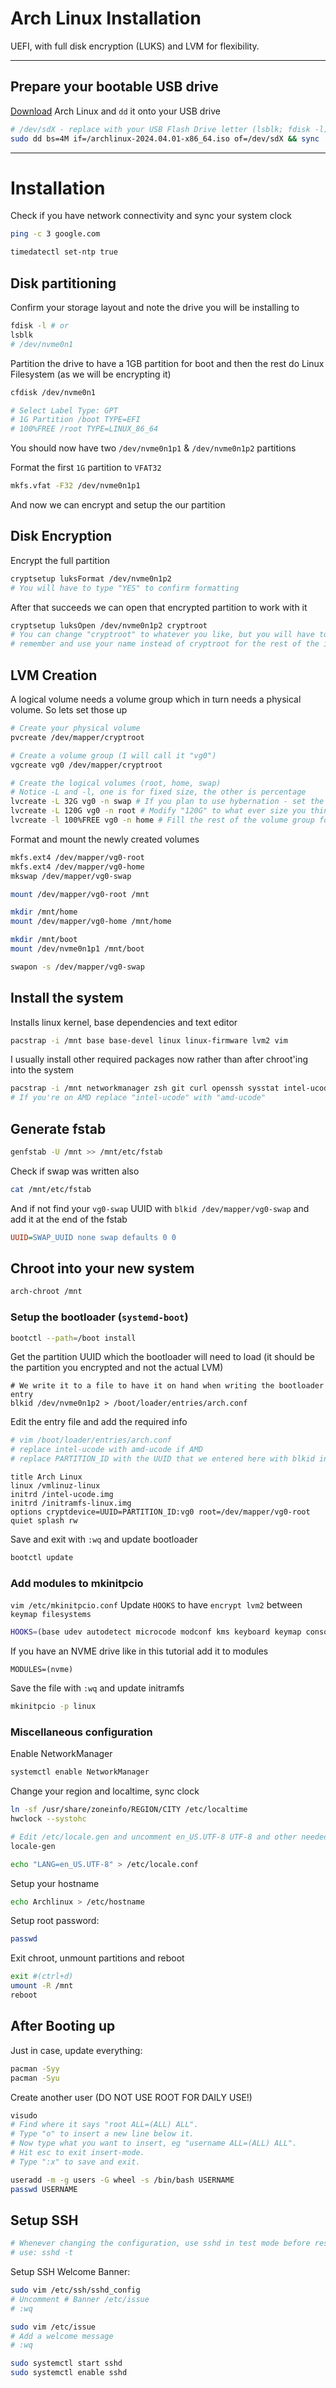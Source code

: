 # Arch Linux Installation
UEFI, with full disk encryption (LUKS) and LVM for flexibility.

---

## Prepare your bootable USB drive
[Download](https://archlinux.org/download) Arch Linux and `dd` it onto your USB drive
```sh
# /dev/sdX - replace with your USB Flash Drive letter (lsblk; fdisk -l)
sudo dd bs=4M if=/archlinux-2024.04.01-x86_64.iso of=/dev/sdX && sync
```

---

# Installation

Check if you have network connectivity and sync your system clock
```sh
ping -c 3 google.com
```

```sh
timedatectl set-ntp true
```

## Disk partitioning

Confirm your storage layout and note the drive you will be installing to
```sh
fdisk -l # or
lsblk
# /dev/nvme0n1
```

Partition the drive to have a 1GB partition for boot and then the rest do Linux Filesystem (as we will be encrypting it)
```sh
cfdisk /dev/nvme0n1

# Select Label Type: GPT
# 1G Partition /boot TYPE=EFI
# 100%FREE /root TYPE=LINUX_86_64
```

You should now have two `/dev/nvme0n1p1` & `/dev/nvme0n1p2` partitions

Format the first `1G` partition to `VFAT32`
```sh
mkfs.vfat -F32 /dev/nvme0n1p1
```
And now we can encrypt and setup the our partition

## Disk Encryption

Encrypt the full partition
```sh
cryptsetup luksFormat /dev/nvme0n1p2
# You will have to type "YES" to confirm formatting
```

After that succeeds we can open that encrypted partition to work with it
```sh
cryptsetup luksOpen /dev/nvme0n1p2 cryptroot
# You can change "cryptroot" to whatever you like, but you will have to
# remember and use your name instead of cryptroot for the rest of the install
```

## LVM Creation

A logical volume needs a volume group which in turn needs a physical volume. So lets set those up
```sh
# Create your physical volume
pvcreate /dev/mapper/cryptroot

# Create a volume group (I will call it "vg0")
vgcreate vg0 /dev/mapper/cryptroot

# Create the logical volumes (root, home, swap)
# Notice -L and -l, one is for fixed size, the other is percentage
lvcreate -L 32G vg0 -n swap # If you plan to use hybernation - set the same size as your RAM
lvcreate -L 120G vg0 -n root # Modify "120G" to what ever size you think fits your root setup
lvcreate -l 100%FREE vg0 -n home # Fill the rest of the volume group for home
```

Format and mount the newly created volumes
```sh
mkfs.ext4 /dev/mapper/vg0-root
mkfs.ext4 /dev/mapper/vg0-home
mkswap /dev/mapper/vg0-swap

mount /dev/mapper/vg0-root /mnt

mkdir /mnt/home
mount /dev/mapper/vg0-home /mnt/home

mkdir /mnt/boot
mount /dev/nvme0n1p1 /mnt/boot

swapon -s /dev/mapper/vg0-swap
```

## Install the system

Installs linux kernel, base dependencies and text editor
```sh
pacstrap -i /mnt base base-devel linux linux-firmware lvm2 vim
```

I usually install other required packages now rather than after chroot'ing into the system
```sh
pacstrap -i /mnt networkmanager zsh git curl openssh sysstat intel-ucode
# If you're on AMD replace "intel-ucode" with "amd-ucode"
```

## Generate fstab

```sh
genfstab -U /mnt >> /mnt/etc/fstab
```

Check if swap was written also
```sh
cat /mnt/etc/fstab
```
And if not find your `vg0-swap` UUID with `blkid /dev/mapper/vg0-swap` and add it at the end of the fstab
```cfg
UUID=SWAP_UUID none swap defaults 0 0
```

##  Chroot into your new system
```sh
arch-chroot /mnt
```

### Setup the bootloader (`systemd-boot`)

```sh
bootctl --path=/boot install
```

Get the partition UUID which the bootloader will need to load (it should be the partition you encrypted and not the actual LVM)
```
# We write it to a file to have it on hand when writing the bootloader entry
blkid /dev/nvme0n1p2 > /boot/loader/entries/arch.conf
```

Edit the entry file and add the required info
```sh
# vim /boot/loader/entries/arch.conf
# replace intel-ucode with amd-ucode if AMD
# replace PARTITION_ID with the UUID that we entered here with blkid in the previous step
```
```
title Arch Linux
linux /vmlinuz-linux
initrd /intel-ucode.img
initrd /initramfs-linux.img
options cryptdevice=UUID=PARTITION_ID:vg0 root=/dev/mapper/vg0-root quiet splash rw
```

Save and exit with `:wq` and update bootloader
```sh
bootctl update
```

### Add modules to mkinitpcio
`vim /etc/mkinitpcio.conf`
Update `HOOKS` to have `encrypt lvm2` between `keymap filesystems`
```sh
HOOKS=(base udev autodetect microcode modconf kms keyboard keymap consolefont block encrypt lvm2 filesystems fsck)
```
If you have an NVME drive like in this tutorial add it to modules
```
MODULES=(nvme)
```

Save the file with `:wq` and update initramfs
```sh
mkinitpcio -p linux
```

### Miscellaneous configuration 

Enable NetworkManager
```sh
systemctl enable NetworkManager
```

Change your region and localtime, sync clock
```sh
ln -sf /usr/share/zoneinfo/REGION/CITY /etc/localtime
hwclock --systohc
```

```sh
# Edit /etc/locale.gen and uncomment en_US.UTF-8 UTF-8 and other needed locales. Generate the locales by running:
locale-gen

echo "LANG=en_US.UTF-8" > /etc/locale.conf
```

Setup your hostname
```bash
echo Archlinux > /etc/hostname
```

Setup root password:
```bash
passwd
```

Exit chroot, unmount partitions and reboot
```bash
exit #(ctrl+d)
umount -R /mnt
reboot
```

## After Booting up

Just in case, update everything:
```bash
pacman -Syy
pacman -Syu
```

Create another user (DO NOT USE ROOT FOR DAILY USE!)
```bash
visudo
# Find where it says "root ALL=(ALL) ALL".
# Type "o" to insert a new line below it.
# Now type what you want to insert, eg "username ALL=(ALL) ALL".
# Hit esc to exit insert-mode.
# Type ":x" to save and exit.
```
```bash
useradd -m -g users -G wheel -s /bin/bash USERNAME
passwd USERNAME
```

## Setup SSH

```bash
# Whenever changing the configuration, use sshd in test mode before restarting the service to ensure it will be able to start cleanly. Valid configurations produce no output.
# use: sshd -t
```
Setup SSH Welcome Banner:
```bash
sudo vim /etc/ssh/sshd_config
# Uncomment # Banner /etc/issue
# :wq
```
```bash
sudo vim /etc/issue
# Add a welcome message
# :wq
```
```bash
sudo systemctl start sshd
sudo systemctl enable sshd
```
